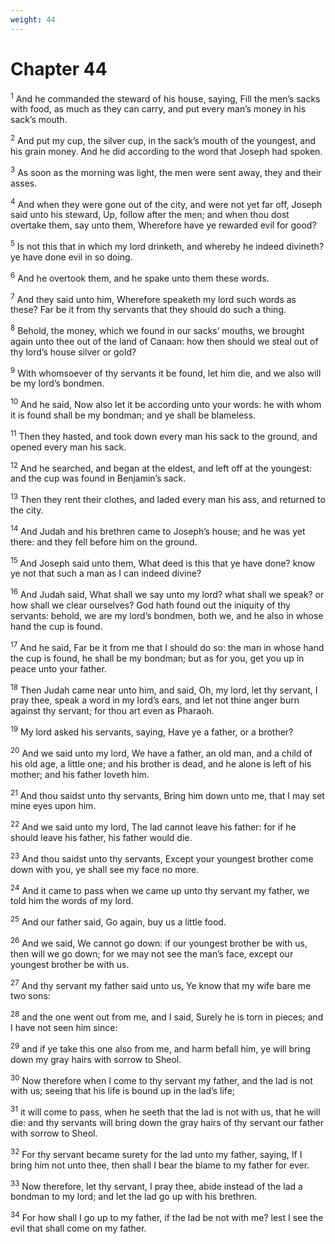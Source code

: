 ```yaml
---
weight: 44
---
```


# Chapter 44

<sup>1</sup> And he commanded the steward of his house, saying, Fill the men’s sacks with food, as much as they can carry, and put every man’s money in his sack’s mouth. 

<sup>2</sup> And put my cup, the silver cup, in the sack’s mouth of the youngest, and his grain money. And he did according to the word that Joseph had spoken. 

<sup>3</sup> As soon as the morning was light, the men were sent away, they and their asses. 

<sup>4</sup> And when they were gone out of the city, and were not yet far off, Joseph said unto his steward, Up, follow after the men; and when thou dost overtake them, say unto them, Wherefore have ye rewarded evil for good? 

<sup>5</sup> Is not this that in which my lord drinketh, and whereby he indeed divineth? ye have done evil in so doing. 

<sup>6</sup> And he overtook them, and he spake unto them these words. 

<sup>7</sup> And they said unto him, Wherefore speaketh my lord such words as these? Far be it from thy servants that they should do such a thing. 

<sup>8</sup> Behold, the money, which we found in our sacks’ mouths, we brought again unto thee out of the land of Canaan: how then should we steal out of thy lord’s house silver or gold? 

<sup>9</sup> With whomsoever of thy servants it be found, let him die, and we also will be my lord’s bondmen. 

<sup>10</sup> And he said, Now also let it be according unto your words: he with whom it is found shall be my bondman; and ye shall be blameless. 

<sup>11</sup> Then they hasted, and took down every man his sack to the ground, and opened every man his sack. 

<sup>12</sup> And he searched, and began at the eldest, and left off at the youngest: and the cup was found in Benjamin’s sack. 

<sup>13</sup> Then they rent their clothes, and laded every man his ass, and returned to the city. 

<sup>14</sup> And Judah and his brethren came to Joseph’s house; and he was yet there: and they fell before him on the ground. 

<sup>15</sup> And Joseph said unto them, What deed is this that ye have done? know ye not that such a man as I can indeed divine? 

<sup>16</sup> And Judah said, What shall we say unto my lord? what shall we speak? or how shall we clear ourselves? God hath found out the iniquity of thy servants: behold, we are my lord’s bondmen, both we, and he also in whose hand the cup is found. 

<sup>17</sup> And he said, Far be it from me that I should do so: the man in whose hand the cup is found, he shall be my bondman; but as for you, get you up in peace unto your father. 

<sup>18</sup> Then Judah came near unto him, and said, Oh, my lord, let thy servant, I pray thee, speak a word in my lord’s ears, and let not thine anger burn against thy servant; for thou art even as Pharaoh. 

<sup>19</sup> My lord asked his servants, saying, Have ye a father, or a brother? 

<sup>20</sup> And we said unto my lord, We have a father, an old man, and a child of his old age, a little one; and his brother is dead, and he alone is left of his mother; and his father loveth him. 

<sup>21</sup> And thou saidst unto thy servants, Bring him down unto me, that I may set mine eyes upon him. 

<sup>22</sup> And we said unto my lord, The lad cannot leave his father: for if he should leave his father, his father would die. 

<sup>23</sup> And thou saidst unto thy servants, Except your youngest brother come down with you, ye shall see my face no more. 

<sup>24</sup> And it came to pass when we came up unto thy servant my father, we told him the words of my lord. 

<sup>25</sup> And our father said, Go again, buy us a little food. 

<sup>26</sup> And we said, We cannot go down: if our youngest brother be with us, then will we go down; for we may not see the man’s face, except our youngest brother be with us. 

<sup>27</sup> And thy servant my father said unto us, Ye know that my wife bare me two sons: 

<sup>28</sup> and the one went out from me, and I said, Surely he is torn in pieces; and I have not seen him since: 

<sup>29</sup> and if ye take this one also from me, and harm befall him, ye will bring down my gray hairs with sorrow to Sheol. 

<sup>30</sup> Now therefore when I come to thy servant my father, and the lad is not with us; seeing that his life is bound up in the lad’s life; 

<sup>31</sup> it will come to pass, when he seeth that the lad is not with us, that he will die: and thy servants will bring down the gray hairs of thy servant our father with sorrow to Sheol. 

<sup>32</sup> For thy servant became surety for the lad unto my father, saying, If I bring him not unto thee, then shall I bear the blame to my father for ever. 

<sup>33</sup> Now therefore, let thy servant, I pray thee, abide instead of the lad a bondman to my lord; and let the lad go up with his brethren. 

<sup>34</sup> For how shall I go up to my father, if the lad be not with me? lest I see the evil that shall come on my father. 


